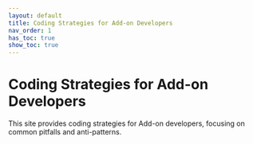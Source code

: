 ```yaml
---
layout: default
title: Coding Strategies for Add-on Developers
nav_order: 1
has_toc: true
show_toc: true
---
```


# Coding Strategies for Add-on Developers

This site provides coding strategies for Add-on developers, focusing on common pitfalls and anti-patterns.
